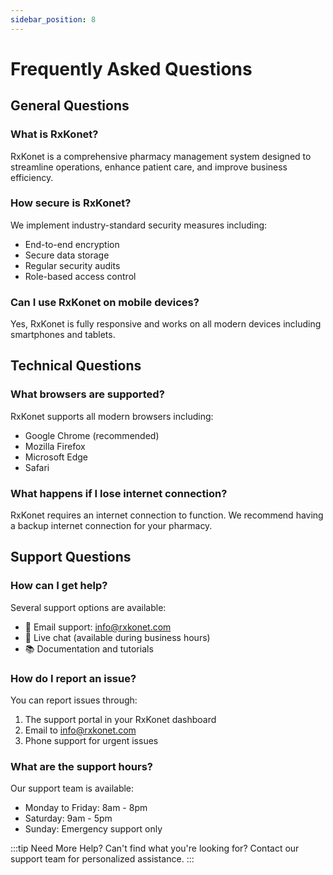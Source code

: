 ```yaml
---
sidebar_position: 8
---
```


# Frequently Asked Questions

## General Questions

### What is RxKonet?
RxKonet is a comprehensive pharmacy management system designed to streamline operations, enhance patient care, and improve business efficiency.

### How secure is RxKonet?
We implement industry-standard security measures including:
- End-to-end encryption
- Secure data storage
- Regular security audits
- Role-based access control

### Can I use RxKonet on mobile devices?
Yes, RxKonet is fully responsive and works on all modern devices including smartphones and tablets.

## Technical Questions

### What browsers are supported?
RxKonet supports all modern browsers including:
- Google Chrome (recommended)
- Mozilla Firefox
- Microsoft Edge
- Safari

### What happens if I lose internet connection?
RxKonet requires an internet connection to function. We recommend having a backup internet connection for your pharmacy.

## Support Questions

### How can I get help?
Several support options are available:
- 📧 Email support: info@rxkonet.com
- 💬 Live chat (available during business hours)
- 📚 Documentation and tutorials

### How do I report an issue?
You can report issues through:
1. The support portal in your RxKonet dashboard
2. Email to info@rxkonet.com
3. Phone support for urgent issues

### What are the support hours?
Our support team is available:
- Monday to Friday: 8am - 8pm
- Saturday: 9am - 5pm
- Sunday: Emergency support only

:::tip Need More Help?
Can't find what you're looking for? Contact our support team for personalized assistance.
::: 